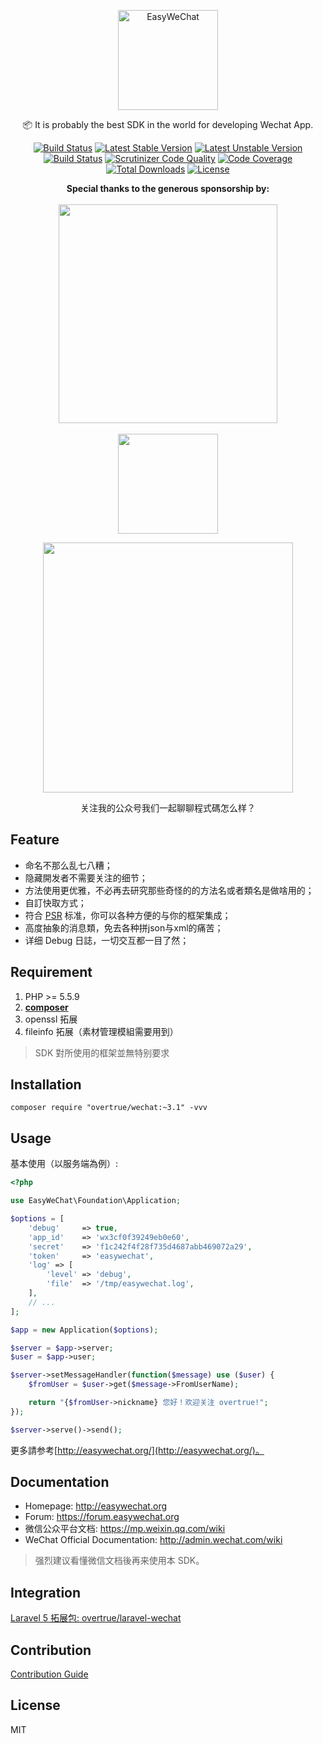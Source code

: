 <p align="center">
<a href="https://easywechat.org/">
<img src="https://easywechat.org/logo.svg" alt="EasyWeChat" width="160">
</a>

<p align="center">📦 It is probably the best SDK in the world for developing Wechat App.</p>

<p align="center">
<a href="https://travis-ci.org/overtrue/wechat"><img src="https://travis-ci.org/overtrue/wechat.svg?branch=master" alt="Build Status"></a>
<a href="https://packagist.org/packages/overtrue/wechat"><img src="https://poser.pugx.org/overtrue/wechat/v/stable.svg" alt="Latest Stable Version"></a>
<a href="https://packagist.org/packages/overtrue/wechat"><img src="https://poser.pugx.org/overtrue/wechat/v/unstable.svg" alt="Latest Unstable Version"></a>
<a href="https://scrutinizer-ci.com/g/overtrue/wechat/build-status/master"><img src="https://scrutinizer-ci.com/g/overtrue/wechat/badges/build.png?b=master" alt="Build Status"></a>
<a href="https://scrutinizer-ci.com/g/overtrue/wechat/?branch=master"><img src="https://scrutinizer-ci.com/g/overtrue/wechat/badges/quality-score.png?b=master" alt="Scrutinizer Code Quality"></a>
<a href="https://scrutinizer-ci.com/g/overtrue/wechat/?branch=master"><img src="https://scrutinizer-ci.com/g/overtrue/wechat/badges/coverage.png?b=master" alt="Code Coverage"></a>
<a href="https://packagist.org/packages/overtrue/wechat"><img src="https://poser.pugx.org/overtrue/wechat/downloads" alt="Total Downloads"></a>
<a href="https://packagist.org/packages/overtrue/wechat"><img src="https://poser.pugx.org/overtrue/wechat/license" alt="License"></a>
</p>

</div>

<p align="center">
    <b>Special thanks to the generous sponsorship by:</b>
    <br><br>
    <a href="https://www.yousails.com">
      <img src="https://yousails.com/banners/brand.png" width=350>
    </a>
    <br><br>
    <a href="https://laravist.com">
      <img width="160" src="https://o0dpls1ru.qnssl.com/laravist.com-logo.png">
    </a>
</p>

<p align="center">
<img width="400" src="http://wx1.sinaimg.cn/mw690/82b94fb4gy1fgwafq32r0j20nw0nwter.jpg">
</p>

<p align="center">关注我的公众号我们一起聊聊程式碼怎么样？</p>

## Feature

 - 命名不那么乱七八糟；
 - 隐藏開发者不需要关注的细节；
 - 方法使用更优雅，不必再去研究那些奇怪的的方法名或者類名是做啥用的；
 - 自訂快取方式；
 - 符合 [PSR](https://github.com/php-fig/fig-standards) 标准，你可以各种方便的与你的框架集成；
 - 高度抽象的消息類，免去各种拼json与xml的痛苦；
 - 详细 Debug 日誌，一切交互都一目了然；

## Requirement

1. PHP >= 5.5.9
2. **[composer](https://getcomposer.org/)**
3. openssl 拓展
4. fileinfo 拓展（素材管理模組需要用到）

> SDK 對所使用的框架並無特别要求

## Installation

```shell
composer require "overtrue/wechat:~3.1" -vvv
```

## Usage

基本使用（以服务端為例）:

```php
<?php

use EasyWeChat\Foundation\Application;

$options = [
    'debug'     => true,
    'app_id'    => 'wx3cf0f39249eb0e60',
    'secret'    => 'f1c242f4f28f735d4687abb469072a29',
    'token'     => 'easywechat',
    'log' => [
        'level' => 'debug',
        'file'  => '/tmp/easywechat.log',
    ],
    // ...
];

$app = new Application($options);

$server = $app->server;
$user = $app->user;

$server->setMessageHandler(function($message) use ($user) {
    $fromUser = $user->get($message->FromUserName);

    return "{$fromUser->nickname} 您好！欢迎关注 overtrue!";
});

$server->serve()->send();
```

更多請参考[http://easywechat.org/](http://easywechat.org/)。

## Documentation

- Homepage: http://easywechat.org
- Forum: https://forum.easywechat.org
- 微信公众平台文档: https://mp.weixin.qq.com/wiki
- WeChat Official Documentation: http://admin.wechat.com/wiki

> 强烈建议看懂微信文档後再来使用本 SDK。

## Integration

[Laravel 5 拓展包: overtrue/laravel-wechat](https://github.com/overtrue/laravel-wechat)

## Contribution

[Contribution Guide](.github/CONTRIBUTING.md)

## License

MIT
